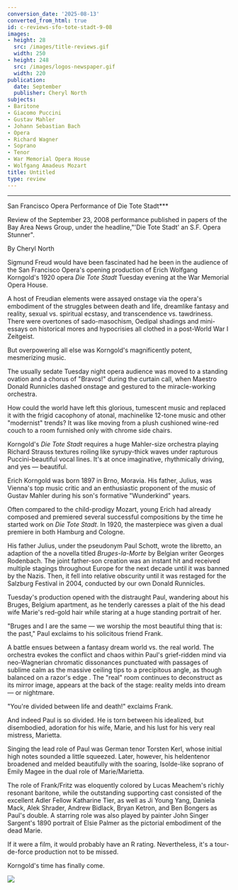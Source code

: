 ```yaml
---
conversion_date: '2025-08-13'
converted_from_html: true
id: c-reviews-sfo-tote-stadt-9-08
images:
- height: 28
  src: /images/title-reviews.gif
  width: 250
- height: 248
  src: /images/logos-newspaper.gif
  width: 220
publication:
  date: September
  publisher: Cheryl North
subjects:
- Baritone
- Giacomo Puccini
- Gustav Mahler
- Johann Sebastian Bach
- Opera
- Richard Wagner
- Soprano
- Tenor
- War Memorial Opera House
- Wolfgang Amadeus Mozart
title: Untitled
type: review
---
```


***

San Francisco Opera Performance of Die Tote Stadt***

Review of the September 23, 2008 performance published in papers of the Bay Area News Group, under the headline,"'Die Tote Stadt' an S.F. Opera Stunner".

By Cheryl North

Sigmund Freud would have been fascinated had he been in the audience of the San Francisco Opera's opening production of Erich Wolfgang Korngold's 1920 opera *Die Tote Stadt* Tuesday evening at the War Memorial Opera House.

A host of Freudian elements were assayed onstage via the opera's embodiment of the struggles between death and life, dreamlike fantasy and reality, sexual vs. spiritual ecstasy, and transcendence vs. tawdriness. There were overtones of sado-masochism, Oedipal shadings and mini-essays on historical mores and hypocrisies all clothed in a post-World War I Zeitgeist.

But overpowering all else was Korngold's magnificently potent, mesmerizing music.

The usually sedate Tuesday night opera audience was moved to a standing ovation and a chorus of "Bravos!" during the curtain call, when Maestro Donald Runnicles dashed onstage and gestured to the miracle-working orchestra.

How could the world have left this glorious, tumescent music and replaced it with the frigid cacophony of atonal, machinelike 12-tone music and other "modernist" trends? It was like moving from a plush cushioned wine-red couch to a room furnished only with chrome side chairs.

Korngold's *Die Tote Stadt* requires a huge Mahler-size orchestra playing Richard Strauss textures roiling like syrupy-thick waves under rapturous Puccini-beautiful vocal lines. It's at once imaginative, rhythmically driving, and yes — beautiful.

Erich Korngold was born 1897 in Brno, Moravia. His father, Julius, was Vienna's top music critic and an enthusiastic proponent of the music of Gustav Mahler during his son's formative "Wunderkind" years.

Often compared to the child-prodigy Mozart, young Erich had already composed and premiered several successful compositions by the time he started work on *Die Tote Stadt*. In 1920, the masterpiece was given a dual premiere in both Hamburg and Cologne.

His father Julius, under the pseudonym Paul Schott, wrote the libretto, an adaption of the a novella titled *Bruges-la-Morte* by Belgian writer Georges Rodenbach. The joint father-son creation was an instant hit and received multiple stagings throughout Europe for the next decade until it was banned by the Nazis. Then, it fell into relative obscurity until it was restaged for the Salzburg Festival in 2004, conducted by our own Donald Runnicles.

Tuesday's production opened with the distraught Paul, wandering about his Bruges, Belgium apartment, as he tenderly caresses a plait of the his dead wife Marie's red-gold hair while staring at a huge standing portrait of her.

"Bruges and I are the same — we worship the most beautiful thing that is: the past," Paul exclaims to his solicitous friend Frank.

A battle ensues between a fantasy dream world vs. the real world. The orchestra evokes the conflict and chaos within Paul's grief-ridden mind via neo-Wagnerian chromatic dissonances punctuated with passages of sublime calm as the massive ceiling tips to a precipitous angle, as though balanced on a razor's edge . The "real" room continues to deconstruct as its mirror image, appears at the back of the stage: reality melds into dream — or nightmare.

"You're divided between life and death!" exclaims Frank.

And indeed Paul is so divided. He is torn between his idealized, but disembodied, adoration for his wife, Marie, and his lust for his very real mistress, Marietta.

Singing the lead role of Paul was German tenor Torsten Kerl, whose initial high notes sounded a little squeezed. Later, however, his heldentenor broadened and melded beautifully with the soaring, Isolde-like soprano of Emily Magee in the dual role of Marie/Marietta.

The role of Frank/Fritz was eloquently colored by Lucas Meachem's richly resonant baritone, while the outstanding supporting cast consisted of the excellent Adler Fellow Katharine Tier, as well as Ji Young Yang, Daniela Mack, Alek Shrader, Andrew Bidlack, Bryan Ketron, and Ben Bongers as Paul's double. A starring role was also played by painter John Singer Sargent's 1890 portrait of Elsie Palmer as the pictorial embodiment of the dead Marie.

If it were a film, it would probably have an R rating. Nevertheless, it's a tour-de-force production not to be missed.

Korngold's time has finally come.

![](/images/logos-newspaper.gif)

